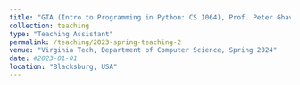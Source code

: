```yaml
---
title: "GTA (Intro to Programming in Python: CS 1064), Prof. Peter Ghavami"
collection: teaching
type: "Teaching Assistant"
permalink: /teaching/2023-spring-teaching-2
venue: "Virginia Tech, Department of Computer Science, Spring 2024"
date: #2023-01-01
location: "Blacksburg, USA"
---
```


[//]: # (I worked as a Graduate Teaching Assistant for Professor [Lifu Huang]&#40;https://wilburone.github.io/index.html&#41; in the Machine Learning course for fall 2023. This involved reviewing solutions to assignments, assisting with grading and quizzes. This was also a project based course and I worked as a product manager for 8 different students teams working on diverse projects in Machine Learning. I also held office hours and conducted workshops on Numpy and Pytorch.)


